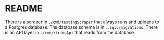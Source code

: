 # README

There is a scraper in `./cmd/testingScraper` that always runs and uploads to a Postgres database.
The database schema is in `./sqlc/migrations`.
There is an API layer in `./cmd/stringApi` that reads from the database.
